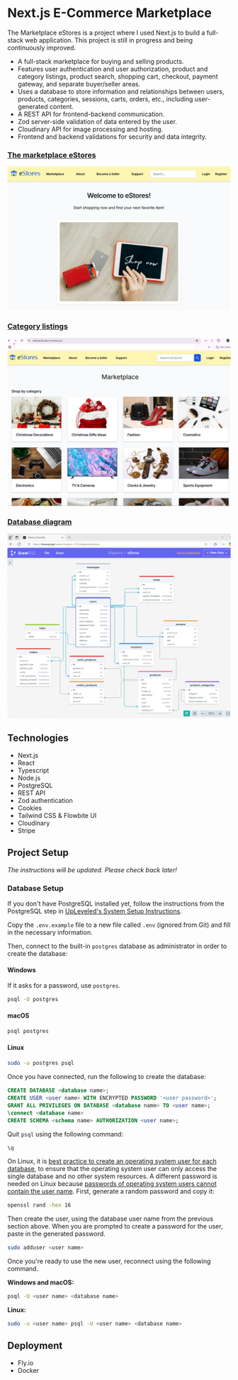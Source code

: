 # Next.js E-Commerce Marketplace

The Marketplace eStores is a project where I used Next.js to build a full-stack web application. This project is still in progress and being continuously improved.

- A full-stack marketplace for buying and selling products.
- Features user authentication and user authorization, product and category listings, product search, shopping cart, checkout, payment gateway, and separate buyer/seller areas.
- Uses a database to store information and relationships between users, products, categories, sessions, carts, orders, etc., including user-generated content.
- A REST API for frontend-backend communication.
- Zod server-side validation of data entered by the user.
- Cloudinary API for image processing and hosting.
- Frontend and backend validations for security and data integrity.

### [The marketplace eStores](https://estores.fly.dev/)

![alt text](./public/images/eStores.jpg)

### [Category listings](https://estores.fly.dev/marketplace)

![alt text](./public/images/marketplace.jpg)

### [Database diagram](https://drawsql.app/teams/myteam-1161/diagrams/estores)

![alt text](./public/images/drawSQl_2.jpg)

## Technologies

- Next.js
- React
- Typescript
- Node.js
- PostgreSQL
- REST API
- Zod authentication
- Cookies
- Tailwind CSS & Flowbite UI
- Cloudinary
- Stripe

## Project Setup

_The instructions will be updated. Please check back later!_

### Database Setup

If you don't have PostgreSQL installed yet, follow the instructions from the PostgreSQL step in [UpLeveled's System Setup Instructions](https://github.com/upleveled/system-setup/blob/master/readme.md).

Copy the `.env.example` file to a new file called `.env` (ignored from Git) and fill in the necessary information.

Then, connect to the built-in `postgres` database as administrator in order to create the database:

#### Windows

If it asks for a password, use `postgres`.

```bash
psql -U postgres
```

#### macOS

```bash
psql postgres
```

#### Linux

```bash
sudo -u postgres psql
```

Once you have connected, run the following to create the database:

```sql
CREATE DATABASE <database name>;
CREATE USER <user name> WITH ENCRYPTED PASSWORD '<user password>';
GRANT ALL PRIVILEGES ON DATABASE <database name> TO <user name>;
\connect <database name>
CREATE SCHEMA <schema name> AUTHORIZATION <user name>;
```

Quit `psql` using the following command:

```bash
\q
```

On Linux, it is [best practice to create an operating system user for each database](https://docs.redhat.com/en/documentation/red_hat_enterprise_linux/9/html/configuring_and_using_database_servers/using-postgresql_configuring-and-using-database-servers#con_postgresql-users_using-postgresql), to ensure that the operating system user can only access the single database and no other system resources. A different password is needed on Linux because [passwords of operating system users cannot contain the user name](https://github.com/upleveled/system-setup/issues/74). First, generate a random password and copy it:

```bash
openssl rand -hex 16
```

Then create the user, using the database user name from the previous section above. When you are prompted to create a password for the user, paste in the generated password.

```bash
sudo adduser <user name>
```

Once you're ready to use the new user, reconnect using the following command.

**Windows and macOS:**

```bash
psql -U <user name> <database name>
```

**Linux:**

```bash
sudo -u <user name> psql -U <user name> <database name>
```

## Deployment

- Fly.io
- Docker
